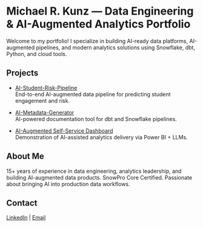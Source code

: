 # Michael R. Kunz — Data Engineering & AI-Augmented Analytics Portfolio

Welcome to my portfolio! I specialize in building AI-ready data platforms, AI-augmented pipelines, and modern analytics solutions using Snowflake, dbt, Python, and cloud tools.

## Projects
- [AI-Student-Risk-Pipeline](https://github.com/azfeenixfire/ai-student-risk-pipeline)  
  End-to-end AI-augmented data pipeline for predicting student engagement and risk.

- [AI-Metadata-Generator](https://github.com/azfeenixfire/ai-metadata-generator)  
  AI-powered documentation tool for dbt and Snowflake pipelines.

- [AI-Augmented Self-Service Dashboard](https://github.com/azfeenixfire/AI-Augmented-Self-Service-Dashboard)  
  Demonstration of AI-assisted analytics delivery via Power BI + LLMs.

## About Me
15+ years of experience in data engineering, analytics leadership, and building AI-augmented data products. SnowPro Core Certified. Passionate about bringing AI into production data workflows.

## Contact
[LinkedIn](https://www.linkedin.com/in/mike-kunz/) | [Email](mailto:dataforlife@icloud.com)
